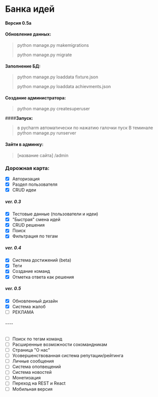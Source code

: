 # Банка идей
#### Версия 0.5a

#### Обновление данных: 
> python manage.py makemigrations
> 
> python manage.py migrate 

#### Заполнение БД:
> python manage.py loaddata fixture.json
> 
> python manage.py loaddata achievments.json

#### Создание администратора:
> python manage.py createsuperuser

####**Запуск:**
> в pycharm автоматически по нажатию галочки пуск
> В теминале python manage.py runserver

#### Зайти в админку: 
> [название сайта] /admin

### Дорожная карта:

- [x] Авторизация
- [x] Раздел пользователя
- [x] CRUD идеи

##### ver. 0.3

- [x] Тестовые данные (пользователи и идеи)
- [x] "Быстрая" смена идей
- [x] CRUD решения
- [x] Поиск
- [x] Фильтрация по тегам

##### ver. 0.4
- [x] Система достижений (beta)
- [x] Теги
- [x] Создание команд 
- [x] Отметка ответа как решения

##### ver. 0.5
- [x] Обновленный дизайн
- [x] Система жалоб
- [ ] РЕКЛАМА

###### ----

- [ ] Поиск по тегам команд
- [ ] Расширенные возможности сокомандникам
- [ ] Страница "О нас"
- [ ] Усовершенствованная система репутации/рейтинга
- [ ] Личные сообщения
- [ ] Система опопвещений
- [ ] Система новостей
- [ ] Монетизация
- [ ] Переход на REST и React
- [ ] Мобильная версия
